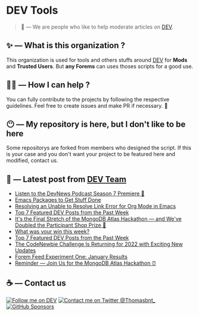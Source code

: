 # DEV Tools

> 🔧 — We are people who like to help moderate articles on [DEV](https://dev.to).

## ✨ — What is this organization ?

This organization is used for tools and others stuffs around [DEV](https://dev.to) for **Mods** and **Trusted Users**. But __any Forems__ can uses thoses scripts for a good use.


## 💪🏼 — How I can help ?

You can fully contribute to the projects by following the respective guidelines. Feel free to create issues and make PR if necessary. 🎉

## 😶 — My repository is here, but I don't like to be here

Some repositorys are forked from members who designed the script. If this is your case and you don't want your project to be featured here and modified, contact us.

## 📝 — Latest post from [DEV Team](https://dev.to/devteam)

<!-- BLOG-POST-LIST:START -->
- [Listen to the DevNews Podcast Season 7 Premiere 🎤](https://dev.to/devteam/listen-to-the-devnews-podcast-season-7-premiere-l91)
- [Emacs Packages to Get Stuff Done](https://dev.to/devteam/emacs-packages-to-get-stuff-done-23b4)
- [Resolving an Unable to Resolve Link Error for Org Mode in Emacs](https://dev.to/devteam/resolving-an-unable-to-resolve-link-error-for-org-mode-in-emacs-2n1f)
- [Top 7 Featured DEV Posts from the Past Week](https://dev.to/devteam/top-7-featured-dev-posts-from-the-past-week-5d39)
- [It&#39;s the Final Stretch of the MongoDB Atlas Hackathon — and We&#39;ve Doubled the Participant Shop Prize 🎉](https://dev.to/devteam/its-the-final-stretch-of-the-mongodb-atlas-hackathon-and-weve-doubled-the-participant-prize-p3b)
- [What was your win this week?](https://dev.to/devteam/what-was-your-win-this-week-50km)
- [Top 7 Featured DEV Posts from the Past Week](https://dev.to/devteam/top-7-featured-dev-posts-from-the-past-week-1ee8)
- [The CodeNewbie Challenge Is Returning for 2022 with Exciting New Updates](https://dev.to/devteam/the-codenewbie-challenge-is-returning-for-2022-with-exciting-new-updates-2b32)
- [Forem Feed Experiment One: January Results](https://dev.to/devteam/forem-feed-experiment-one-january-results-3oof)
- [Reminder — Join Us for the MongoDB Atlas Hackathon ⏰](https://dev.to/devteam/reminder-join-us-for-the-mongodb-atlas-hackathon-k0m)
<!-- BLOG-POST-LIST:END -->


## ☕ — Contact us

[![Follow me on DEV](https://img.shields.io/badge/dev.to-%2308090A.svg?&style=for-the-badge&logo=dev.to&logoColor=white&alt=devto)](https://dev.to/thomasbnt)
[![Contact me on Twitter @Thomasbnt_](https://img.shields.io/badge/Contact%20me%20on%20Twitter-%231DA1F2.svg?&style=for-the-badge&logo=twitter&logoColor=white&alt=twitter)](https://twitter.com/messages/1142357270-1142357270?text=Hello,%20I%20contact%20you%20from%20devtotools%20&recipient_id=1142357270) [![GitHub Sponsors](https://img.shields.io/badge/Sponsor%20me-%23EA54AE.svg?&style=for-the-badge&logo=github-sponsors&logoColor=white)](https://github.com/sponsors/thomasbnt)


